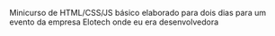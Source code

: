 Minicurso de HTML/CSS/JS básico elaborado para dois dias para um evento da empresa Elotech onde eu era desenvolvedora
